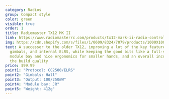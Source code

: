 ```yaml
---
category: Radios
group: Compact style
color: green
visible: true
order: 1
title: Radiomaster TX12 MK II
link: https://www.radiomasterrc.com/products/tx12-mark-ii-radio-controller?variant=44128450642151
img: https://cdn.shopify.com/s/files/1/0609/8324/7079/products/1000X1000-2_1800x1800.jpg?v=1659343246
text: A successor to the older TX12, improving a lot of the key features. Better
  gimbals, and internal ELRS, while keeping the good bits like a full-size
  module bay and nice ergonomics for smaller hands, and an overall increase in
  the build quality
price: $99.99
point1: "Protocol: CC2500/ELRS"
point2: "Gimbals: Hall"
point3: "Output: 100/250mW"
point4: "Module bay: JR"
point5: "Weight: 412g"
---
```

